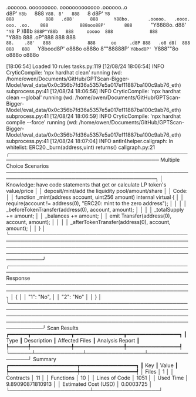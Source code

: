 

  .oooooo.    ooooooooo.   ooooooooooooo  .oooooo..o                                 
 d8P'  `Y8b   `888   `Y88. 8'   888   `8 d8P'    `Y8                                 
888            888   .d88'      888      Y88bo.       .ooooo.   .oooo.   ooo. .oo.   
888            888ooo88P'       888       `"Y8888o.  d88' `"Y8 `P  )88b  `888P"Y88b  
888     ooooo  888              888           `"Y88b 888        .oP"888   888   888  
`88.    .88'   888              888      oo     .d8P 888   .o8 d8(  888   888   888  
 `Y8bood8P'   o888o            o888o     8""88888P'  `Y8bod8P' `Y888""8o o888o o888o                                                        


                                                                   

[18:06:54] Loaded 10 rules                                                                                                                                                                             tasks.py:119
[12/08/24 18:06:54] INFO     CryticCompile: 'npx hardhat clean' running (wd: /home/owen/Documents/GitHub/GPTScan-Bigger-Model/eval_data/0x0c356b7fd36a5357e5a017ef11887ba100c9ab76_eth)            subprocess.py:41
[12/08/24 18:06:56] INFO     CryticCompile: 'npx hardhat clean --global' running (wd: /home/owen/Documents/GitHub/GPTScan-Bigger-Model/eval_data/0x0c356b7fd36a5357e5a017ef11887ba100c9ab76_eth)   subprocess.py:41
[12/08/24 18:06:59] INFO     CryticCompile: 'npx hardhat compile --force' running (wd: /home/owen/Documents/GitHub/GPTScan-Bigger-Model/eval_data/0x0c356b7fd36a5357e5a017ef11887ba100c9ab76_eth)  subprocess.py:41
[12/08/24 18:07:04] INFO     antlr4helper.callgraph: In whitelist: ERC20._burn(address,uint) returns()                                                                                              callgraph.py:21
╭─────────────────────────────────────────────────────────────────────────────────────────── Multiple Choice Scenarios ───────────────────────────────────────────────────────────────────────────────────────────╮
│ Knowledge: have code statements that get or calculate LP token's value/price                                                                                                                                    │
│ deposit/mint/add the liquidity pool/amount/share                                                                                                                                                                │
│ Code:                                                                                                                                                                                                           │
│     function _mint(address account, uint256 amount) internal virtual {                                                                                                                                          │
│         require(account != address(0), "ERC20: mint to the zero address");                                                                                                                                      │
│                                                                                                                                                                                                                 │
│         _beforeTokenTransfer(address(0), account, amount);                                                                                                                                                      │
│                                                                                                                                                                                                                 │
│         _totalSupply += amount;                                                                                                                                                                                 │
│         _balances += amount;                                                                                                                                                                                    │
│         emit Transfer(address(0), account, amount);                                                                                                                                                             │
│                                                                                                                                                                                                                 │
│         _afterTokenTransfer(address(0), account, amount);                                                                                                                                                       │
│     }                                                                                                                                                                                                           │
╰─────────────────────────────────────────────────────────────────────────────────────────────────────────────────────────────────────────────────────────────────────────────────────────────────────────────────╯
╭─────────────────────────────────────────────────────────────────────────────────────────────────── Response ────────────────────────────────────────────────────────────────────────────────────────────────────╮
│ {                                                                                                                                                                                                               │
│     "1": "No",                                                                                                                                                                                                  │
│     "2": "No"                                                                                                                                                                                                   │
│ }                                                                                                                                                                                                               │
╰─────────────────────────────────────────────────────────────────────────────────────────────────────────────────────────────────────────────────────────────────────────────────────────────────────────────────╯
                      Scan Results                       
┏━━━━━━┳━━━━━━━━━━━━━┳━━━━━━━━━━━━━━━━┳━━━━━━━━━━━━━━━━━┓
┃ Type ┃ Description ┃ Affected Files ┃ Analysis Report ┃
┡━━━━━━╇━━━━━━━━━━━━━╇━━━━━━━━━━━━━━━━╇━━━━━━━━━━━━━━━━━┩
└──────┴─────────────┴────────────────┴─────────────────┘
                  Summary                  
┏━━━━━━━━━━━━━━━━━━━━━━┳━━━━━━━━━━━━━━━━━━┓
┃ Key                  ┃ Value            ┃
┡━━━━━━━━━━━━━━━━━━━━━━╇━━━━━━━━━━━━━━━━━━┩
│ Files                │ 1                │
│ Contracts            │ 11               │
│ Functions            │ 10               │
│ Lines of Code        │ 1051             │
│ Used Time            │ 9.89090871810913 │
│ Estimated Cost (USD) │ 0.0003725        │
└──────────────────────┴──────────────────┘
